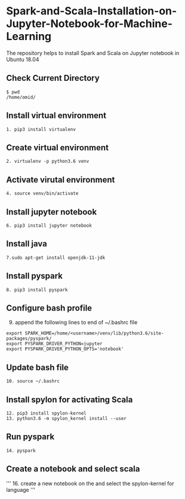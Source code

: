 # Spark-and-Scala-Installation-on-Jupyter-Notebook-for-Machine-Learning
The repository helps to install Spark and Scala on Jupyter notebook in Ubuntu 18.04

## Check Current Directory
```
$ pwd
/home/omid/
```
## Install virtual environment
```
1. pip3 install virtualenv
```
## Create virtual environment
```
2. virtualenv -p python3.6 venv
```
## Activate virutal environment
```
4. source venv/bin/activate
```
## Install jupyter notebook
```
6. pip3 install jupyter notebook
```
## Install java
```
7.sudo apt-get install openjdk-11-jdk
```
## Install pyspark
```
8. pip3 install pyspark
```
## Configure bash profile
9. append the following lines to end of ~/.bashrc file
```
export SPARK_HOME=/home/<username>/venv/lib/python3.6/site-packages/pyspark/
export PYSPARK_DRIVER_PYTHON=jupyter
export PYSPARK_DRIVER_PYTHON_OPTS='notebook'
```
## Update bash file
```
10. source ~/.bashrc
```
## Install spylon for activating Scala
```
12. pip3 install spylon-kernel
13. python3.6 -m spylon_kernel install --user
```
## Run pyspark
```
14. pyspark 
```
## Create a notebook and select scala
'''
16. create a new notebook on the and select the spylon-kernel for language
'''

